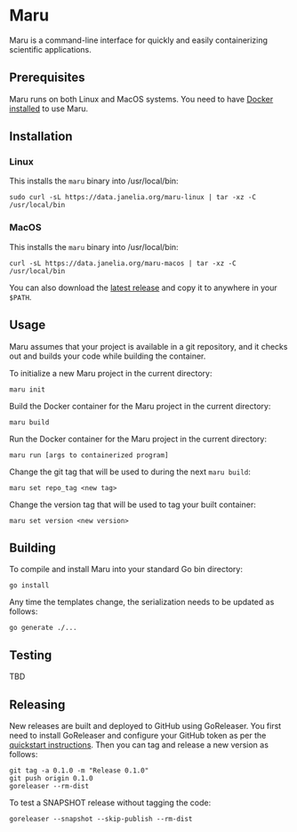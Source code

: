 # Maru

Maru is a command-line interface for quickly and easily containerizing scientific applications. 

## Prerequisites

Maru runs on both Linux and MacOS systems. You need to have [Docker installed](https://docs.docker.com/get-docker/) to use Maru.

## Installation

### Linux
This installs the `maru` binary into /usr/local/bin:
```
sudo curl -sL https://data.janelia.org/maru-linux | tar -xz -C /usr/local/bin
```

### MacOS
This installs the `maru` binary into /usr/local/bin:
```
curl -sL https://data.janelia.org/maru-macos | tar -xz -C /usr/local/bin
```

You can also download the [latest release](https://github.com/JaneliaSciComp/maru/releases/latest) and copy it to anywhere in your `$PATH`.

## Usage

Maru assumes that your project is available in a git repository, and it checks out and builds your code while 
building the container. 

To initialize a new Maru project in the current directory:
```
maru init
```

Build the Docker container for the Maru project in the current directory:
```
maru build
```

Run the Docker container for the Maru project in the current directory:
```
maru run [args to containerized program]
```

Change the git tag that will be used to during the next `maru build`:
```
maru set repo_tag <new tag>
```

Change the version tag that will be used to tag your built container:
```
maru set version <new version>
```

## Building

To compile and install Maru into your standard Go bin directory:
```
go install
```

Any time the templates change, the serialization needs to be updated as follows:
```
go generate ./...
```

## Testing

TBD

## Releasing

New releases are built and deployed to GitHub using GoReleaser. You first need to install GoReleaser and configure your GitHub token as per the [quickstart instructions](https://goreleaser.com/quick-start/). Then you can tag and release a new version as follows:

```
git tag -a 0.1.0 -m "Release 0.1.0"
git push origin 0.1.0
goreleaser --rm-dist
```

To test a SNAPSHOT release without tagging the code:
```
goreleaser --snapshot --skip-publish --rm-dist
```

